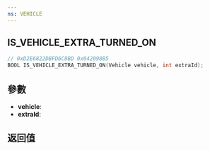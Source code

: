 ```yaml
---
ns: VEHICLE
---
```

## IS_VEHICLE_EXTRA_TURNED_ON

```c
// 0xD2E6822DBFD6C8BD 0x042098B5
BOOL IS_VEHICLE_EXTRA_TURNED_ON(Vehicle vehicle, int extraId);
```


## 參數
* **vehicle**: 
* **extraId**: 

## 返回值
